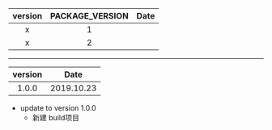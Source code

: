 <!--
 * @Description: In User Settings Edit
 * @Author: your name
 * @Date: 2019-09-29 09:53:52
 * @LastEditTime: 2019-10-08 11:45:17
 * @LastEditors: Please set LastEditors
 -->

version | PACKAGE_VERSION | Date
 :--: | :--: | :--:
x | 1 |
x | 2 |

---

version | Date
 :--: | :--:
1.0.0 | 2019.10.23

+ update to version 1.0.0
  + 新建 build项目
